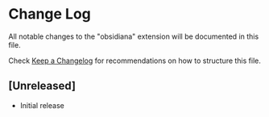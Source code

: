 # Change Log

All notable changes to the "obsidiana" extension will be documented in this file.

Check [Keep a Changelog](http://keepachangelog.com/) for recommendations on how to structure this file.

## [Unreleased]

- Initial release
